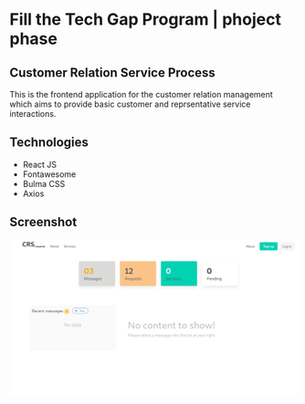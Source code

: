 # Fill the Tech Gap Program | phoject phase

## Customer Relation Service Process

This is the frontend application for the customer relation management which aims to provide basic customer and reprsentative service interactions.

## Technologies
- React JS
- Fontawesome
- Bulma CSS
- Axios

## Screenshot

![Dashboard](./screenshot/dashboard.png)
